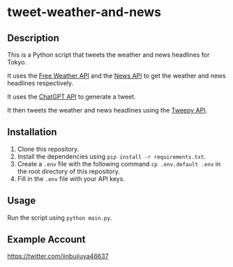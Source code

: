 # tweet-weather-and-news

## Description
This is a Python script that tweets the weather and news headlines for Tokyo.

It uses the [Free Weather API](https://open-meteo.com/) and the [News API](https://newsapi.org/) to get the weather and news headlines respectively.

It uses the [ChatGPT API](https://openai.com/) to generate a tweet.

It then tweets the weather and news headlines using the [Tweepy API](https://www.tweepy.org/).

## Installation
1. Clone this repository.
2. Install the dependencies using `pip install -r requirements.txt`.
3. Create a `.env` file with the following command `cp .env.default .env` in the root directory of this repository.
4. Fill in the `.env` file with your API keys.

## Usage
Run the script using `python main.py`.

## Example Account
https://twitter.com/jinbujiuya46637
